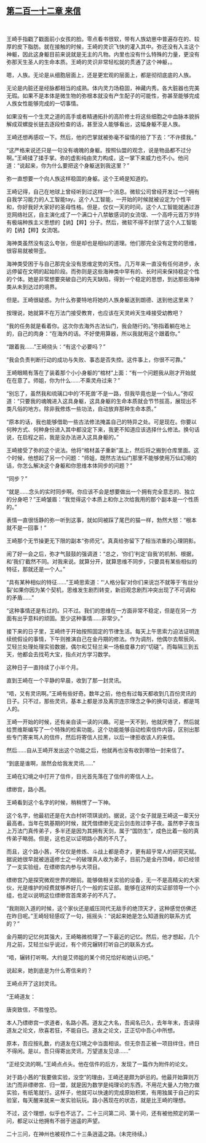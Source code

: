 ## [第二百一十二章 来信](https://www.xxbiquge.com/11_11207/9062585.html)
﻿

  王崎手指戳了戳面前小女孩的脸。零点看书很软，带有人族幼崽中普遍存在的、较厚的皮下脂肪。就在接触的时候，王崎的灵识飞快的灌入其中。弥还没有入主这个神躯，因此这身躯目前来说就是无主的凡物。内里也没有什么特殊的力量，更没有弥那天生圣人的生命本质。王崎的灵识非常轻松就的贯通了这个神躯，。

  嗯，人族。无论是从细胞层面上，还是更宏观的层面上，都是彻彻底底的人族。

  无论是内脏还是经脉都相当的成熟。体内灵力场稳固，神藏内秀。各大脏器也完美无瑕。如果不是本体是微生物的弥根本就没有产生配子的可能性，弥甚至能够完成人族女性能够完成的一切事情。

  如果没有一个生灵之道的高手或者精通拓扑的高阶修士将这些细胞之中血脉本貌拆解成双螺旋长链去逐段检查的话，甚至没人能够看出，这幅身躯不是人族。

  王崎还想再感叹一下。然后，他的巴掌就被弥毫不留情的拍了下去：“不许摸我。”

  “这严格来说还只是一句没有魂魄的身躯。按照仙盟的观念，说是物品都不过分啊。”王崎揉了揉手掌。弥的虚影纯由灵力构成，这一掌下来威力也不小。他问道：“说起来，你为什么要把这个身躯送到我这里？”

  弥一直想要一个向人族这样稳固的身躯。这个王崎是知道的。

  王崎记得，自己在地球上曾经听到过这样一个消息。微软公司曾经开发过一个拥有自我学习能力的人工智能tay。这个人工智能，一开始的时候就被设定为个性平和，你好我好大家好的圣母性格。但是，仅仅一天的时间，这个人工智能就通过游览网络社区，自主演化成了一个满口十八禁敏感词的女流氓、一个高呼元首万岁持有极端种族主义思想的【纳】【粹】分子。然后，微软不得不封禁了这个人工智能的【纳】【粹】女流氓。

  海神类虽然没有这么夸张，但是却也是相似的道理。他们那完全没有定势的思维，很容易就被带歪。

  海神类受困于与自己那完全没有思维定势的天性。几万年来一直没有任何进步，永远停留在文明的起始阶段。而弥则是这些海神类中罕有的、长时间来保持稳定个性的个体。她是非常想要突破自己的先天缺陷，得到一个稳定的思想，到达那些海神类从未到达过的境界。

  但是。王崎很疑惑。为什么弥要特地将她的人族身躯送到朗德、送到他这里来？

  按理说，她就算不在万法门接受教育，也应该在天灵岭天生峰接受幼教吧？

  “我的任务就是看着你。这次你去海外古法仙门，我会随行的。”弥指着躺在地上的，自己的肉身：“在海外的话。不好使用算器，所以我就用这个跟着你。”

  “跟着我……”王崎挠头：“有这个必要吗？”

  “我会负责判断行动的成功与失败、事态是否失控。这件事上，你很不可靠。”

  王崎眼睛有落在了装着那个小小身躯的“棺材”上面：“有一个问题我从刚才开始就在在意了。师姐，你为什么……不乘灵舟过来？”

  “别忘了，虽然我和琉璃口中的‘不死兽’不是一路，但我毕竟也是一个仙人。”弥叹道：“只要我的魂魄进入这具身躯，这具身躯的生命本质就会节节拔高，展现出不类凡俗的地方。除非我修炼一些功法，自动放弃那种生命本质。”

  “原本的话，我也能够借助一些古法修法掩盖自己的特异之处。可是现在。你要以何种方式、何种身份进入其中都没定下来，我更不知道应该选择什么修法。换句话说，在启程之前，我是没办法进入这具身躯的。”

  王崎接受了弥的这个说法。他将“棺材盖子重新”盖上，然后将之搬到仓库里面。这个时候，他想起了另一个问题：“师姐，既然古法仙门那里不能够使用万仙幻境的话，你怎么解决这个身躯和你思维本体同步的问题？”

  “同步？”

  “就是……念头的实时同步啊。你应该不会是想要做出一个拥有完全意志的、独立的分身吧？”王崎皱眉：“我觉得这个本质上和你上次给我用的那个副本是一个性质的。”

  表情一直很恬静的弥一听到这事，就如同被踩了尾巴的猫一样，勃然大怒：“根本就不是一回事！”

  王崎那个无节操更无下限的副本“弥师兄”。真真给弥留下了相当浓重的心理阴影。

  闹了好一会之后，弥才气鼓鼓的强调道：“总之，‘你们’判定‘自我’的机制、根据，和‘我们’截然不同。对我来说。就算分开，就算思维不同步，只要具有某些相似的特征，那就还是一个人。”

  “具有某种相似的特征……”王崎思索道：“‘人格分裂’对你们来说岂不就等于‘有丝分裂’如果你因为某个契机，思维发生剧烈转变，新旧观念剧烈冲突出现了不可调和的矛盾……”

  “这种事情还是有过的。只不过。我们的思维在一方面非常不稳定，但是在另一方面有出乎意料的顽固。至少这种事情……非常少。”

  接下来的日子里，王崎终于开始按照固定的节律生活。每天上午思索力迫法证明连续统假设的事情，下午则推演自己在金丹期的修法。作为调剂，他偶尔去帮辰风、艾轻兰处理处理实验数据，偶尔和艾轻兰来一场极度暴力的“切磋”。而每隔三到五天，他都会去找苟大宝，指点对方学习数学。

  这种日子一直持续了小半个月。

  直到王崎在一个平静的早晨，收到了那一封灵讯。

  “唔，又有灵讯啊。”王崎有些好奇。数年之前，他也有过每天都收到几百份灵讯的日子。只不过，那些灵讯，基本上都是涉及离宗连宗理念之争的换句话说，都是骂人的。

  王崎一开始的时候，还有亲自读一读的兴趣。可是一天不到，他就厌倦了，然后就给贾维斯编写了一个特殊的检索功能。这个功能能够自动检索信件内容，区别出那些专门寄来骂人的信件，然后将寄信人拉黑，以后一律拒收该人的来信。

  然后……自从王崎开发出这个功能之后，他就再也没有收到哪怕一封来信了。

  “到底是谁啊，居然会给我发灵讯……”

  王崎在幻境之中打开了信件，目光首先落在了信件的寄信人上。

  缥缈宫，路小茜。

  王崎看到这个名字的时候，稍稍愣了一下神。

  这个名字，他最初还是在大白村听项琪说的。据说，这个女子就是王崎这一辈天分最高者。当年在筑基期的时候，就凭借缥缈无定云剑击败过李子夜。虽然李子夜当上万法门真传弟子，多半还是因为其拥有天剑，属于“国防生”，成色比着一般的真传弟子略弱。但是，这也足以证明路小茜的不凡了。

  而且，这个路小茜，不仅仅是修炼、斗战上都是奇才，更有超乎常人的研究天赋。据说她很早就被逍遥修士之一的破理真人收为弟子，目前乃是金丹顶峰，却已经领了一支实验组，在缥缈宫内参与大项目。

  缥缈宫乃是探究微观世界的眼前。能够做相关实验的设备，无一不是高精尖的大家伙，光是维护的经费就够养好几个一般的实证部。能够在这样的实证部领导一个小组，也足以说明这位缥缈宫首席弟子的不凡了。

  “我刚刚入道的时候，这个家伙还是威压同代无敌手的绝顶天才，这种感觉仿佛还在昨日呢。”王崎轻轻感叹了一句，摇摇头：“说起来她是怎么知道我的联系方式的？”

  金丹期的记忆何其强大，王崎略微梳理了一下最近的记忆。然后，他才想起，几个月之前，艾轻兰似乎说过，有个师兄辗转打听自己的联系方式。

  “唔，辗转打听啊。大约是艾师姐的某个师兄恰好和她认识吧。”

  说起来，她到底是为什么寄信来的？

  王崎点开了这封灵讯。

  “王崎道友：

  唐突致信，不胜惶恐。

  本人乃缥缈宫一求道者，名路小茜。道友之大名，吾闻名已久，去年年末，吾读得道友之论文，欣喜若狂，不能自已。道友之论文，正正切中吾心中所想。

  原本，吾应按礼数，约道友在幻境之中当面相谈。但无奈吾正被一项目绊住，终日不得闲。是以，吾只得寄出灵讯，万望道友见谅……”

  “正经交流的啊。”王崎点点头。他在信件的后方，发现了一篇作为附件的论文。

  对于路小茜的“我要做实验，没空”的理由，王崎还是颇为妒忌的。他最开始算则万法门而非缥缈宫、归一盟，就是因为数学是纯理论的东西，不用花大量人力物力做实验，有纸笔就行。这样子，他就可以快速的完成原始积累，有用独属于自己的实验室，每天醒来就来一发实验玩玩。路小茜现在的状态，就是比王崎的理想。

  不过，这个理想，似乎也不远了。二十三问第二问、第十问，还有被他预定的第一问，都足以让他拥有不弱于逍遥的声望。

  二十三问，在神州也被视作二十三条逍遥之路。(未完待续。)

